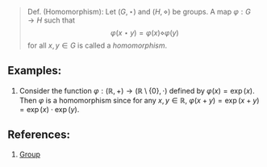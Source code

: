 > Def. (Homomorphism): Let $(G, \star)$ and $(H, \diamond)$ be groups. A map $\varphi: G \to H$ such that $$\varphi(x \star y) = \varphi(x) \diamond \varphi(y)$$ for all $x, y \in G$ is called a *homomorphism*. 

## Examples:
1. Consider the function $\varphi: (\mathbb{R},+) \to (\mathbb{R} \setminus\{0\}, \cdot)$ defined by $\varphi(x) = \exp(x)$. Then $\varphi$ is a homomorphism since for any $x, y\in \mathbb{R}$, $\varphi(x + y) = \exp(x + y) = \exp(x) \cdot\exp(y)$. 

## References:
1. [Group](Group.md)